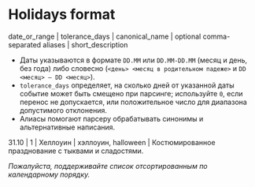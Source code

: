 # Holidays format

date_or_range | tolerance_days | canonical_name | optional comma-separated aliases | short_description

- Даты указываются в формате `DD.MM` или `DD.MM-DD.MM` (месяц и день, без года) либо словесно (`<день> <месяц в родительном падеже>` и `DD <месяц> – DD <месяц>`).
- `tolerance_days` определяет, на сколько дней от указанной даты событие может быть смещено при парсинге; используйте `0`, если перенос не допускается, или положительное число для диапазона допустимого отклонения.
- Алиасы помогают парсеру обрабатывать синонимы и альтернативные написания.

31.10 | 1 | Хеллоуин | хэллоуин, halloween | Костюмированное празднование с тыквами и сладостями.

_Пожалуйста, поддерживайте список отсортированным по календарному порядку._
